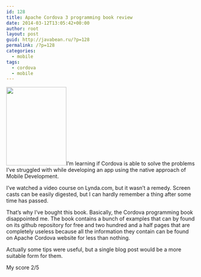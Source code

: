 ```yaml
---
id: 128
title: Apache Cordova 3 programming book review
date: 2014-03-12T13:05:42+00:00
author: root
layout: post
guid: http://javabean.ru/?p=128
permalink: /?p=128
categories:
  - mobile
tags:
  - cordova
  - mobile
---
```

<img class="alignleft" title="cover" src="http://www.cordovaprogramming.com//images/acp-cover-160.png" alt="" width="160" height="209" />I&#8217;m learning if Cordova is able to solve the problems I&#8217;ve struggled with while developing an app using the native approach of Mobile Development.

I&#8217;ve watched a video course on Lynda.com, but it wasn&#8217;t a remedy. Screen casts can be easily digested, but I can hardly remember a thing after some time has passed.

That&#8217;s why I&#8217;ve bought this book. Basically, the Cordova programming book disappointed me. The book contains a bunch of examples that can by found on its github repository for free and two hundred and a half pages that are completely useless because all the information they contain can be found on Apache Cordova website for less than nothing.

Actually some tips were useful, but a single blog post would be a more suitable form for them.

My score 2/5